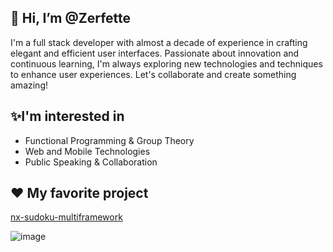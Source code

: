 ## 👋 Hi, I’m @Zerfette
I'm a full stack developer with almost a decade of experience in crafting elegant and efficient user interfaces. Passionate about innovation and continuous learning, I'm always exploring new technologies and techniques to enhance user experiences. Let's collaborate and create something amazing!

## ✨I'm interested in
 - Functional Programming & Group Theory
 - Web and Mobile Technologies
 - Public Speaking & Collaboration

## ❤️ My favorite project
[nx-sudoku-multiframework](https://github.com/Zerfette/nx-sudoku-multiframework)

![image](https://user-images.githubusercontent.com/38385070/155409672-b21d6d41-0b4c-4662-8eb8-b931e75425bd.png)


<!---
Zerfette/Zerfette is a ✨ special ✨ repository because its `README.md` (this file) appears on your GitHub profile.
You can click the Preview link to take a look at your changes.
--->
